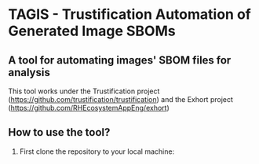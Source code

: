 # TAGIS - Trustification Automation of Generated Image SBOMs
A tool for automating images' SBOM files for analysis
--------------------------------------------------------------------------
This tool works under the Trustification project (https://github.com/trustification/trustification)
and the Exhort project (https://github.com/RHEcosystemAppEng/exhort)

How to use the tool?
---------------------
1. First clone the repository to your local machine: 

